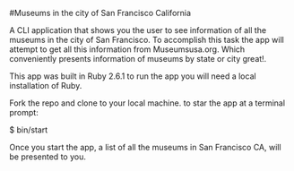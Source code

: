 #Museums in the city of San Francisco California

A CLI application that shows you the user to see information of all the museums in the city of San Francisco. To accomplish this task the app will attempt to get all this information from Museumsusa.org. Which conveniently presents information of museums by state or city great!.

This app was built in Ruby 2.6.1
to run the app you will need a local installation of Ruby.

Fork the  repo and clone to your local machine.
to star the app at a terminal prompt:

$ bin/start

Once you start the  app, a list of all the museums in San Francisco CA, will be presented to you.
